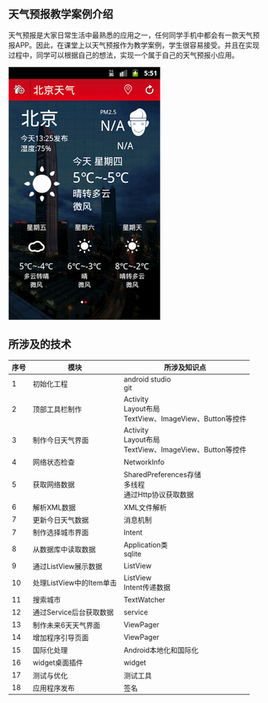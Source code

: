 
## 天气预报教学案例介绍

天气预报是大家日常生活中最熟悉的应用之一，任何同学手机中都会有一款天气预报APP。因此，在课堂上以天气预报作为教学案例，学生很容易接受。并且在实现过程中，同学可以根据自己的想法，实现一个属于自己的天气预报小应用。


![miniWeather教学案例](imags/mini-weather.png)

## 所涉及的技术

| 序号 | 模块 | 所涉及知识点 |
| -- | -- | -- |
| 1 | 初始化工程 | android studio<br>git |
|2|顶部工具栏制作|Activity<br> Layout布局<br>TextView、ImageView、Button等控件|
| 3 | 制作今日天气界面 | Activity<br> Layout布局<br>TextView、ImageView、Button等控件 |
| 4 | 网络状态检查 | NetworkInfo|
| 5 | 获取网络数据 | SharedPreferences存储<br>多线程<br>通过Http协议获取数据 |
| 6 | 解析XML数据 | XML文件解析 |
| 7 | 更新今日天气数据 | 消息机制 |
| 7 | 制作选择城市界面 | Intent |
| 8 | 从数据库中读取数据 | Application类 <br> sqlite |
| 9 | 通过ListView展示数据 | ListView |
| 10 | 处理ListView中的Item单击| ListView<br>Intent传递数据 |
| 11 | 搜索城市 | TextWatcher |
| 12 | 通过Service后台获取数据 | service |
| 13 | 制作未来6天天气界面 | ViewPager |
| 14 | 增加程序引导页面 | ViewPager |
| 15 | 国际化处理 | Android本地化和国际化 |
| 16 | widget桌面插件 | widget |
| 17 | 测试与优化 | 测试工具 |
| 18 | 应用程序发布 | 签名 |